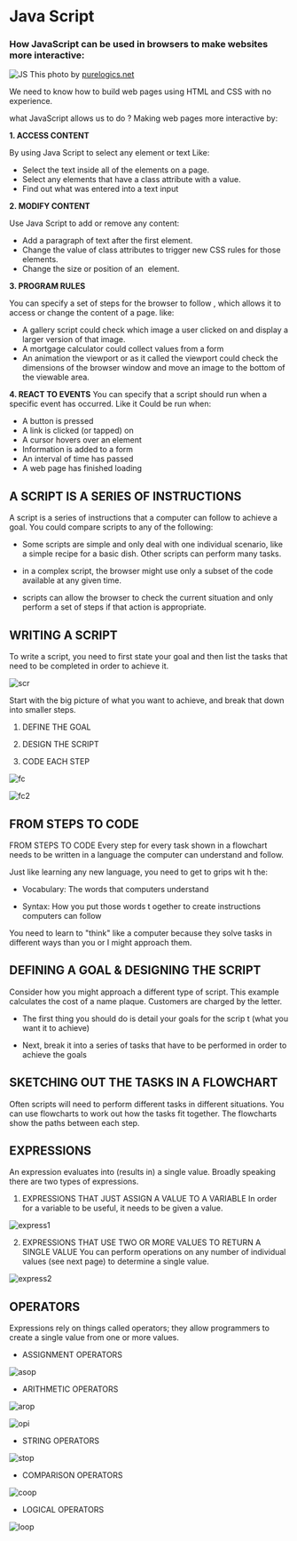 # Java Script

### How JavaScript can be used in  browsers to make websites more interactive:

![JS](https://www.purelogics.net/blog/wp-content/uploads/2019/01/javascript.png)
This photo by [purelogics.net](https://www.purelogics.net/blog/)

We need to know how to build web pages using HTML and CSS with no experience.

what JavaScript allows us to do ?
Making web pages more interactive by:

**1. ACCESS CONTENT**

By using Java Script to select any element or text  Like:
- Select the text inside all of the <hl> elements on a page.
- Select any elements that have a class attribute with a value.
- Find out what was entered into a text input

**2. MODIFY CONTENT**

Use Java Script to add or remove any content:
- Add a paragraph of text after the first <hl> element.
- Change the value of class attributes to trigger new CSS rules for those elements.
- Change the size or position of an <img> element.

**3. PROGRAM RULES**

You can specify a set of steps for the browser to follow , which allows it to access or change the content of a page. like:
- A gallery script could check which image a user clicked on and display a larger version of that image.
- A mortgage calculator could collect values from a form
- An animation the viewport or as it called the viewport could check the dimensions of the browser window and move an image to the bottom of the viewable area.

**4. REACT TO EVENTS**
You can specify that a script should run when a specific event has occurred.
Like it Could be run when:

- A button is pressed
- A link is clicked (or tapped) on
- A cursor hovers over an element
- Information is added to a form
- An interval of time has passed
- A web page has finished loading

## A SCRIPT IS A SERIES OF INSTRUCTIONS

A script is  a series of instructions that a computer can follow to achieve a goal. You could compare scripts to any of the following:

- Some scripts are simple and only deal with one individual scenario, like a simple recipe for a basic dish. Other scripts can perform many tasks.

- in a complex script, the browser might use only a subset of the code available at any given time.

- scripts can allow the browser to check the current situation and only perform a set of steps if that action is appropriate.

## WRITING A SCRIPT

To write a script, you need to first state your goal and then list the tasks that need to be completed in order to achieve it.

![scr](Read04/script.jpg)

Start with the big picture of what you want to achieve, and break that down into smaller steps.

1. DEFINE THE GOAL

2. DESIGN THE SCRIPT

3. CODE EACH STEP

![fc](Read04/flowchart.jpg)

![fc2](Read04/flowchart2.jpg)

## FROM STEPS TO CODE

FROM STEPS TO CODE Every step for every task shown in a flowchart needs to be written in a language the computer can understand and follow.

Just like learning any new language, you need to get to grips wit h the:

- Vocabulary: The words that computers understand

- Syntax: How you put those words t ogether to create instructions computers can follow

You need to learn to "think" like a computer because they solve tasks in different ways than you or I might approach them.

## DEFINING A GOAL & DESIGNING THE SCRIPT

Consider how you might approach a different type of script. This example calculates the cost of a name plaque. Customers are charged by the letter.

- The first thing you should do is detail your goals for the scrip t (what you want it to achieve)

- Next, break it into a series of tasks that have to be performed in order to achieve the goals

## SKETCHING OUT THE TASKS IN A FLOWCHART

Often scripts will need to perform different tasks in different situations. You can use flowcharts to work out how the tasks fit together. The flowcharts show the paths between each step.

## EXPRESSIONS

An expression evaluates into (results in) a single value. Broadly speaking there are two types of expressions.

1. EXPRESSIONS THAT JUST ASSIGN A VALUE TO A VARIABLE In order for a variable to be useful, it needs to be given a value.

![express1](Read04/express1.jpg)

2. EXPRESSIONS THAT USE TWO OR MORE VALUES TO RETURN A SINGLE VALUE You can perform operations on any number of individual values (see next page) to determine a single value.

![express2](Read04/express2.jpg)

## OPERATORS

Expressions rely on things called operators; they allow programmers to create a single value from one or more values.

- ASSIGNMENT OPERATORS

![asop](Read04/asop.jpg)

- ARITHMETIC OPERATORS

![arop](Read04/arop.jpg)

![opi](Read04/opi.jpg)

- STRING OPERATORS

![stop](Read04/stop.jpg)

- COMPARISON OPERATORS

![coop](Read04/coop.jpg)

- LOGICAL OPERATORS

![loop](Read04/loop.jpg)